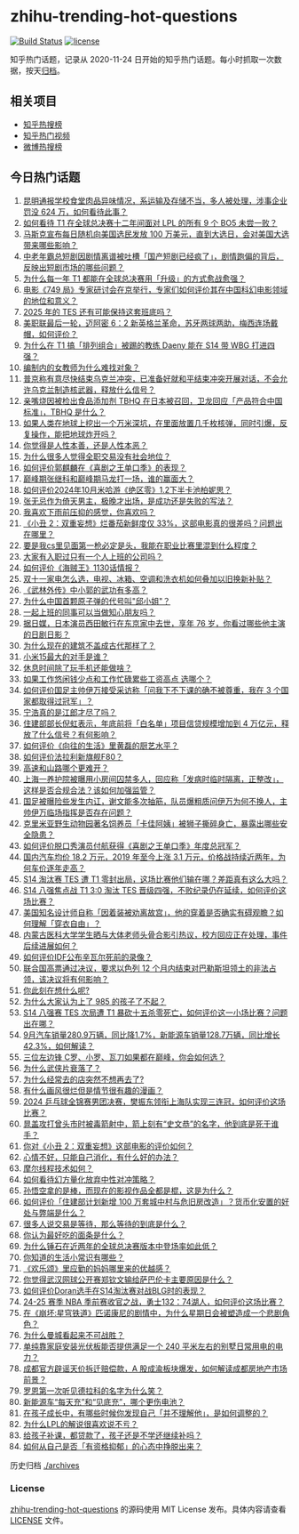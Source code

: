 # zhihu-trending-hot-questions

[![Build Status](https://github.com/justjavac/zhihu-trending-hot-questions/workflows/ci/badge.svg?branch=master)](https://github.com/justjavac/zhihu-trending-hot-questions/actions)
[![license](https://img.shields.io/github/license/justjavac/zhihu-trending-hot-questions)](https://github.com/justjavac/zhihu-trending-hot-questions/blob/master/LICENSE)

知乎热门话题，记录从 2020-11-24
日开始的知乎热门话题。每小时抓取一次数据，按天[归档](./archives)。

## 相关项目

- [知乎热搜榜](https://github.com/justjavac/zhihu-trending-top-search)
- [知乎热门视频](https://github.com/justjavac/zhihu-trending-hot-video)
- [微博热搜榜](https://github.com/justjavac/weibo-trending-hot-search)

## 今日热门话题

<!-- BEGIN -->
<!-- 最后更新时间 Sun Oct 20 2024 13:18:23 GMT+0800 (China Standard Time) -->

1. [昆明通报学校食堂肉品异味情况，系运输及存储不当，多人被处理，涉事企业罚没 624 万，如何看待此事？](https://www.zhihu.com/question/1408687649)
1. [如何看待 T1 在全球总决赛十二年间面对 LPL 的所有 9 个 BO5 未尝一败？](https://www.zhihu.com/question/1407448571)
1. [马斯克宣布每日随机向美国选民发放 100 万美元，直到大选日，会对美国大选带来哪些影响？](https://www.zhihu.com/question/1452637049)
1. [中老年霸总短剧因剧情离谱被吐槽「国产短剧已经疯了」，剧情跑偏的背后，反映出短剧市场的哪些问题？](https://www.zhihu.com/question/966991405)
1. [为什么每一年 T1 都能在全球总决赛用「升级」的方式愈战愈强？](https://www.zhihu.com/question/1407455569)
1. [电影《749 局》专家研讨会在京举行，专家们如何评价其在中国科幻电影领域的地位和意义？](https://www.zhihu.com/question/820194322)
1. [2025 年的 TES 还有可能保持这套班底吗？](https://www.zhihu.com/question/1407967071)
1. [美职联最后一轮，迈阿密 6：2 新英格兰革命，苏牙两球两助，梅西连场戴帽，如何评价？](https://www.zhihu.com/question/1445752578)
1. [为什么在 T1 搞「排列组合」被踢的教练 Daeny 能在 S14 带 WBG 打进四强？](https://www.zhihu.com/question/1261768431)
1. [编制内的女教师为什么难找对象？](https://www.zhihu.com/question/392241876)
1. [普京称有意尽快结束乌克兰冲突，已准备好就和平结束冲突开展对话，不会允许乌克兰制造核武器，释放什么信号？](https://www.zhihu.com/question/1346996025)
1. [亲嘴烧因被检出食品添加剂 TBHQ 在日本被召回，卫龙回应「产品符合中国标准」，TBHQ 是什么？](https://www.zhihu.com/question/1075360044)
1. [如果人类在地球上挖出一个万米深坑，在里面放置几千枚核弹，同时引爆，反复操作，能把地球炸开吗？](https://www.zhihu.com/question/784234818)
1. [你觉得是人性本善，还是人性本恶？](https://www.zhihu.com/question/757390154)
1. [为什么很多人觉得全职交易没有社会地位？](https://www.zhihu.com/question/658185251)
1. [如何评价郭麒麟在《喜剧之王单口季》的表现？](https://www.zhihu.com/question/827851862)
1. [巅峰期张继科和巅峰期马龙打一场，谁的赢面大？](https://www.zhihu.com/question/663154375)
1. [如何评价2024年10月米哈游《绝区零》1.2下半卡池柏妮思？](https://www.zhihu.com/question/1029098987)
1. [张无忌作为倚天男主，极晚才出场，是成功还是失败的写法？](https://www.zhihu.com/question/760369093)
1. [我喜欢下雨前压抑的感觉，你喜欢吗？](https://www.zhihu.com/question/1074224647)
1. [《小丑 2：双重妄想》烂番茄新鲜度仅 33%，这部电影真的很差吗？问题出在哪里？](https://www.zhihu.com/question/903350652)
1. [要是我cs里见面第一枪必定是头，我能在职业比赛里混到什么程度？](https://www.zhihu.com/question/666506085)
1. [大家有入职过只有一个人上班的公司吗？](https://www.zhihu.com/question/458895984)
1. [如何评价《海贼王》1130话情报？](https://www.zhihu.com/question/989456643)
1. [双十一家电怎么选，电视、冰箱、空调和洗衣机如何叠加以旧换新补贴？](https://www.zhihu.com/question/948773869)
1. [《武林外传》中小郭的武功有多高？](https://www.zhihu.com/question/354056944)
1. [为什么中国首颗原子弹的代号叫"邱小姐"？](https://www.zhihu.com/question/470564803)
1. [一起上班的同事可以当做知心朋友吗？](https://www.zhihu.com/question/682479969)
1. [据日媒，日本演员西田敏行在东京家中去世，享年 76 岁，你看过哪些他主演的日剧日影？](https://www.zhihu.com/question/1149065264)
1. [为什么现在的建筑不盖成古代那样了？](https://www.zhihu.com/question/291956307)
1. [小米15最大的对手是谁？](https://www.zhihu.com/question/1193282709)
1. [休息时间除了玩手机还能做啥？](https://www.zhihu.com/question/1405640242)
1. [如果工作悠闲钱少点和工作忙碌累些工资高点 选哪个？](https://www.zhihu.com/question/1251485339)
1. [如何评价国足主帅伊万接受采访称「问我下不下课的确不被尊重，我在 3 个国家都取得过冠军」？](https://www.zhihu.com/question/1385819892)
1. [宁浩真的是江郎才尽了吗？](https://www.zhihu.com/question/314010564)
1. [住建部部长倪虹表示，年底前将「白名单」项目信贷规模增加到 4 万亿元，释放了什么信号？有何影响？](https://www.zhihu.com/question/1135226174)
1. [如何评价《向往的生活》里黄磊的厨艺水平？](https://www.zhihu.com/question/56181470)
1. [如何评价法拉利新旗舰F80？](https://www.zhihu.com/question/1190400473)
1. [高速和山路哪个更难开？](https://www.zhihu.com/question/659975243)
1. [上海一养护院被曝用小房间囚禁多人，回应称「发病时临时隔离，正整改」，这样是否合规合法？该如何加强监管？](https://www.zhihu.com/question/884020032)
1. [国足被曝险些发生内讧，谢文能多次抽筋，队员爆粗质问伊万为何不换人，主帅伊万临场指挥是否存在问题？](https://www.zhihu.com/question/1056360555)
1. [克里米亚野生动物园著名饲养员「卡佳阿姨」被狮子撕碎身亡，暴露出哪些安全隐患？](https://www.zhihu.com/question/1258079167)
1. [如何评价脱口秀演员付航获得《喜剧之王单口季》年度总冠军？](https://www.zhihu.com/question/1363865019)
1. [国内汽车均价 18.2 万元，2019 年至今上涨 3.1 万元，价格战持续近两年，为何车价逐年走高？](https://www.zhihu.com/question/1298893090)
1. [S14 淘汰赛 TES 遭 T1 零封出局，这场比赛他们输在哪？差距真有这么大吗？](https://www.zhihu.com/question/1407746859)
1. [S14 八强焦点战 T1 3:0 淘汰 TES 晋级四强，不败纪录仍在延续，如何评价这场比赛？](https://www.zhihu.com/question/1392959060)
1. [美国知名设计师自称「因着装被劝离故宫」，他的穿着是否确实有碍观瞻？如何理解「穿衣自由」？](https://www.zhihu.com/question/1270478790)
1. [内蒙古医科大学学生晒与大体老师头骨合影引热议，校方回应正在处理，事件后续进展如何？](https://www.zhihu.com/question/1269624035)
1. [如何评价IDF公布辛瓦尔死前的录像？](https://www.zhihu.com/question/1249701755)
1. [联合国高票通过决议，要求以色列 12 个月内结束对巴勒斯坦领土的非法占领，该决议将有何影响？](https://www.zhihu.com/question/667562641)
1. [你此刻在想什么呢?](https://www.zhihu.com/question/840925953)
1. [为什么大家认为上了 985 的孩子了不起？](https://www.zhihu.com/question/654939134)
1. [S14 八强赛 TES 次局遭 T1 暴砍十五杀零死亡，如何评价这一小场比赛？问题出在哪？](https://www.zhihu.com/question/1403467824)
1. [9月汽车销量280.9万辆，同比降1.7%，新能源车销量128.7万辆，同比增长42.3%，如何解读？](https://www.zhihu.com/question/830368950)
1. [三位左边锋 C罗、小罗、瓦刀如果都在巅峰，你会如何选？](https://www.zhihu.com/question/551880179)
1. [为什么武侠片衰落了？](https://www.zhihu.com/question/480063802)
1. [为什么经常去的店突然不想再去了?](https://www.zhihu.com/question/610442387)
1. [有什么画风很烂但是情节很有趣的漫画？](https://www.zhihu.com/question/532940690)
1. [2024 乒乓球全锦赛男团决赛，樊振东领衔上海队实现三连冠，如何评价这场比赛？](https://www.zhihu.com/question/1380624232)
1. [晁盖攻打曾头市时被毒箭射中，箭上刻有“史文恭”的名字，他到底是死于谁手？](https://www.zhihu.com/question/1076881604)
1. [你对《小丑 2：双重妄想》这部电影的评价如何？](https://www.zhihu.com/question/857471089)
1. [心情不好，只能自己消化，有什么好的办法？](https://www.zhihu.com/question/1045569972)
1. [摩尔线程技术如何？](https://www.zhihu.com/question/486699923)
1. [如何看待幻方量化放弃中性对冲策略？](https://www.zhihu.com/question/1304466643)
1. [孙悟空拿的是棒，而现在的影视作品全都是棍，这是为什么？](https://www.zhihu.com/question/666925982)
1. [如何评价「住建部计划新增 100 万套城中村与危旧房改造」？货币化安置的好处与弊端是什么？](https://www.zhihu.com/question/1136090061)
1. [很多人说交易是等待，那么等待的到底是什么？](https://www.zhihu.com/question/666834643)
1. [你认为最好吃的面条是什么？](https://www.zhihu.com/question/618729853)
1. [为什么锤石在近两年的全球总决赛版本中登场率如此低？](https://www.zhihu.com/question/968626718)
1. [你知道的生活小常识有哪些？](https://www.zhihu.com/question/31765962)
1. [《欢乐颂》里应勤的妈妈哪里来的优越感？](https://www.zhihu.com/question/60568461)
1. [你觉得武汉网球公开赛郑钦文输给萨巴伦卡主要原因是什么？](https://www.zhihu.com/question/861782858)
1. [如何评价Doran选手在S14淘汰赛对战BLG时的表现？](https://www.zhihu.com/question/1347997988)
1. [24-25 赛季 NBA 季前赛收官之战，勇士132：74湖人，如何评价这场比赛？](https://www.zhihu.com/question/1341922480)
1. [在《崩坏:星穹铁道》匹诺康尼的剧情中，为什么星期日会被塑造成一个悲剧角色？](https://www.zhihu.com/question/659695076)
1. [为什么曼城看起来不可战胜？](https://www.zhihu.com/question/344191003)
1. [单纯靠家庭安装光伏板能否提供满足一个 240 平米左右的别墅日常用电的电力？](https://www.zhihu.com/question/414478587)
1. [成都官方辟谣天价拆迁赔偿款，A 股成渝板块爆发，如何解读成都房地产市场前景？](https://www.zhihu.com/question/1048568467)
1. [罗恩第一次听见德拉科的名字为什么笑？](https://www.zhihu.com/question/664256916)
1. [新能源车“每天充”和“见底充”，哪个更伤电池？](https://www.zhihu.com/question/664599967)
1. [在孩子成长中，有哪些时候你发现自己「并不理解他」，是如何调整的？](https://www.zhihu.com/question/1083301698)
1. [为什么LPL的解说很喜欢说不亏？](https://www.zhihu.com/question/859658795)
1. [给孩子补课，都贷款了，孩子还是不学还继续补吗？](https://www.zhihu.com/question/667299055)
1. [如何从自己是否「有资格抑郁」的心态中挣脱出来？](https://www.zhihu.com/question/668022302)

<!-- END -->

历史归档 [./archives](./archives)

### License

[zhihu-trending-hot-questions](https://github.com/justjavac/zhihu-trending-hot-questions)
的源码使用 MIT License 发布。具体内容请查看 [LICENSE](./LICENSE) 文件。
